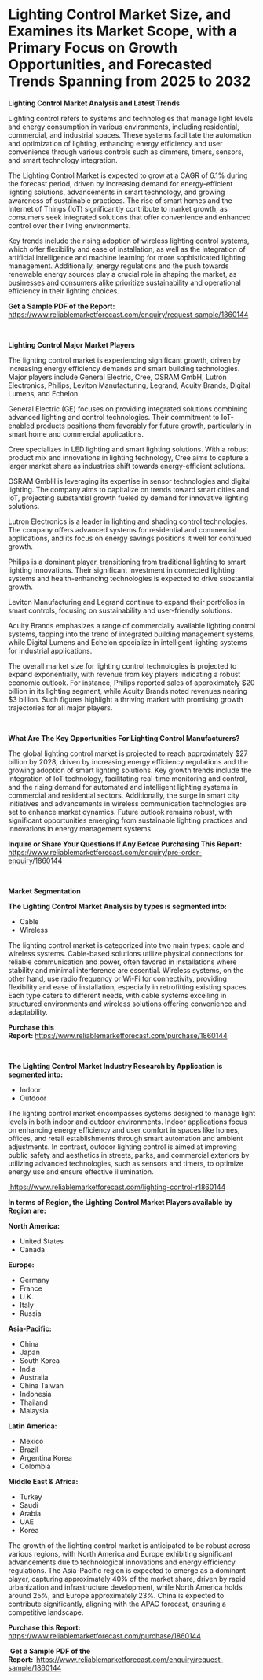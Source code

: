 <p><h1>Lighting Control Market Size, and Examines its Market Scope, with a Primary Focus on Growth Opportunities, and Forecasted Trends Spanning from 2025 to 2032</h1></p><p><strong>Lighting Control Market Analysis and Latest Trends</strong></p>
<p><p>Lighting control refers to systems and technologies that manage light levels and energy consumption in various environments, including residential, commercial, and industrial spaces. These systems facilitate the automation and optimization of lighting, enhancing energy efficiency and user convenience through various controls such as dimmers, timers, sensors, and smart technology integration.</p><p>The Lighting Control Market is expected to grow at a CAGR of 6.1% during the forecast period, driven by increasing demand for energy-efficient lighting solutions, advancements in smart technology, and growing awareness of sustainable practices. The rise of smart homes and the Internet of Things (IoT) significantly contribute to market growth, as consumers seek integrated solutions that offer convenience and enhanced control over their living environments.</p><p>Key trends include the rising adoption of wireless lighting control systems, which offer flexibility and ease of installation, as well as the integration of artificial intelligence and machine learning for more sophisticated lighting management. Additionally, energy regulations and the push towards renewable energy sources play a crucial role in shaping the market, as businesses and consumers alike prioritize sustainability and operational efficiency in their lighting choices.</p></p>
<p><strong>Get a Sample PDF of the Report:&nbsp;</strong> <a href="https://www.reliablemarketforecast.com/enquiry/request-sample/1860144?utm_campaign=2456&utm_medium=2&utm_source=Github&utm_content=ia&utm_term=19042025&utm_id=lighting-control">https://www.reliablemarketforecast.com/enquiry/request-sample/1860144</a></p>
<p>&nbsp;</p>
<p><strong>Lighting Control Major Market Players</strong></p>
<p><p>The lighting control market is experiencing significant growth, driven by increasing energy efficiency demands and smart building technologies. Major players include General Electric, Cree, OSRAM GmbH, Lutron Electronics, Philips, Leviton Manufacturing, Legrand, Acuity Brands, Digital Lumens, and Echelon.</p><p>General Electric (GE) focuses on providing integrated solutions combining advanced lighting and control technologies. Their commitment to IoT-enabled products positions them favorably for future growth, particularly in smart home and commercial applications.</p><p>Cree specializes in LED lighting and smart lighting solutions. With a robust product mix and innovations in lighting technology, Cree aims to capture a larger market share as industries shift towards energy-efficient solutions.</p><p>OSRAM GmbH is leveraging its expertise in sensor technologies and digital lighting. The company aims to capitalize on trends toward smart cities and IoT, projecting substantial growth fueled by demand for innovative lighting solutions.</p><p>Lutron Electronics is a leader in lighting and shading control technologies. The company offers advanced systems for residential and commercial applications, and its focus on energy savings positions it well for continued growth.</p><p>Philips is a dominant player, transitioning from traditional lighting to smart lighting innovations. Their significant investment in connected lighting systems and health-enhancing technologies is expected to drive substantial growth.</p><p>Leviton Manufacturing and Legrand continue to expand their portfolios in smart controls, focusing on sustainability and user-friendly solutions.</p><p>Acuity Brands emphasizes a range of commercially available lighting control systems, tapping into the trend of integrated building management systems, while Digital Lumens and Echelon specialize in intelligent lighting systems for industrial applications.</p><p>The overall market size for lighting control technologies is projected to expand exponentially, with revenue from key players indicating a robust economic outlook. For instance, Philips reported sales of approximately $20 billion in its lighting segment, while Acuity Brands noted revenues nearing $3 billion. Such figures highlight a thriving market with promising growth trajectories for all major players.</p></p>
<p>&nbsp;</p>
<p><strong>What Are The Key Opportunities For Lighting Control Manufacturers?</strong></p>
<p><p>The global lighting control market is projected to reach approximately $27 billion by 2028, driven by increasing energy efficiency regulations and the growing adoption of smart lighting solutions. Key growth trends include the integration of IoT technology, facilitating real-time monitoring and control, and the rising demand for automated and intelligent lighting systems in commercial and residential sectors. Additionally, the surge in smart city initiatives and advancements in wireless communication technologies are set to enhance market dynamics. Future outlook remains robust, with significant opportunities emerging from sustainable lighting practices and innovations in energy management systems.</p></p>
<p><strong>Inquire or Share Your Questions If Any Before Purchasing This Report:</strong> <a href="https://www.reliablemarketforecast.com/enquiry/pre-order-enquiry/1860144?utm_campaign=2456&utm_medium=2&utm_source=Github&utm_content=ia&utm_term=19042025&utm_id=lighting-control">https://www.reliablemarketforecast.com/enquiry/pre-order-enquiry/1860144</a></p>
<p>&nbsp;</p>
<p><strong>Market Segmentation</strong></p>
<p><strong>The Lighting Control Market Analysis by types is segmented into:</strong></p>
<p><ul><li>Cable</li><li>Wireless</li></ul></p>
<p><p>The lighting control market is categorized into two main types: cable and wireless systems. Cable-based solutions utilize physical connections for reliable communication and power, often favored in installations where stability and minimal interference are essential. Wireless systems, on the other hand, use radio frequency or Wi-Fi for connectivity, providing flexibility and ease of installation, especially in retrofitting existing spaces. Each type caters to different needs, with cable systems excelling in structured environments and wireless solutions offering convenience and adaptability.</p></p>
<p><strong>Purchase this Report:&nbsp;</strong><a href="https://www.reliablemarketforecast.com/purchase/1860144?utm_campaign=2456&utm_medium=2&utm_source=Github&utm_content=ia&utm_term=19042025&utm_id=lighting-control">https://www.reliablemarketforecast.com/purchase/1860144</a></p>
<p>&nbsp;</p>
<p><strong>The Lighting Control Market Industry Research by Application is segmented into:</strong></p>
<p><ul><li>Indoor</li><li>Outdoor</li></ul></p>
<p><p>The lighting control market encompasses systems designed to manage light levels in both indoor and outdoor environments. Indoor applications focus on enhancing energy efficiency and user comfort in spaces like homes, offices, and retail establishments through smart automation and ambient adjustments. In contrast, outdoor lighting control is aimed at improving public safety and aesthetics in streets, parks, and commercial exteriors by utilizing advanced technologies, such as sensors and timers, to optimize energy use and ensure effective illumination.</p></p>
<p><a href="https://www.reliablemarketforecast.com/lighting-control-r1860144?utm_campaign=2456&utm_medium=2&utm_source=Github&utm_content=ia&utm_term=19042025&utm_id=lighting-control">&nbsp;https://www.reliablemarketforecast.com/lighting-control-r1860144</a></p>
<p><strong>In terms of Region, the Lighting Control Market Players available by Region are:</strong></p>
<p>
    <p> <strong> North America: </strong>
        <ul>
            <li>United States</li>
            <li>Canada</li>
        </ul>
        </p> 
    <p> <strong> Europe: </strong>
        <ul>
            <li>Germany</li>
            <li>France</li>
            <li>U.K.</li>
            <li>Italy</li>
            <li>Russia</li>
        </ul>
        </p> 
    <p> <strong> Asia-Pacific: </strong>
        <ul>
            <li>China</li>
            <li>Japan</li>
            <li>South Korea</li>
            <li>India</li>
            <li>Australia</li>
            <li>China Taiwan</li>
            <li>Indonesia</li>
            <li>Thailand</li>
            <li>Malaysia</li>
        </ul>
        </p> 
    <p> <strong> Latin America: </strong>
        <ul>
            <li>Mexico</li>
            <li>Brazil</li>
            <li>Argentina Korea</li>
            <li>Colombia</li>
        </ul>
        </p> 
    <p> <strong> Middle East & Africa: </strong>
        <ul>
            <li>Turkey</li>
            <li>Saudi</li>
            <li>Arabia</li>
            <li>UAE</li>
            <li>Korea</li>
        </ul>
    </p>
    </p>
<p><p>The growth of the lighting control market is anticipated to be robust across various regions, with North America and Europe exhibiting significant advancements due to technological innovations and energy efficiency regulations. The Asia-Pacific region is expected to emerge as a dominant player, capturing approximately 40% of the market share, driven by rapid urbanization and infrastructure development, while North America holds around 25%, and Europe approximately 23%. China is expected to contribute significantly, aligning with the APAC forecast, ensuring a competitive landscape.</p></p>
<p><strong>Purchase this Report: </strong><a href="https://www.reliablemarketforecast.com/purchase/1860144?utm_campaign=2456&utm_medium=2&utm_source=Github&utm_content=ia&utm_term=19042025&utm_id=lighting-control">https://www.reliablemarketforecast.com/purchase/1860144</a></p>
<p>&nbsp;<strong>Get a Sample PDF of the Report:&nbsp;&nbsp;</strong><a href="https://www.reliablemarketforecast.com/enquiry/request-sample/1860144?utm_campaign=2456&utm_medium=2&utm_source=Github&utm_content=ia&utm_term=19042025&utm_id=lighting-control">https://www.reliablemarketforecast.com/enquiry/request-sample/1860144</a></p>
<p><strong></strong></p>
<p><p></p><p></p><p></p></p>